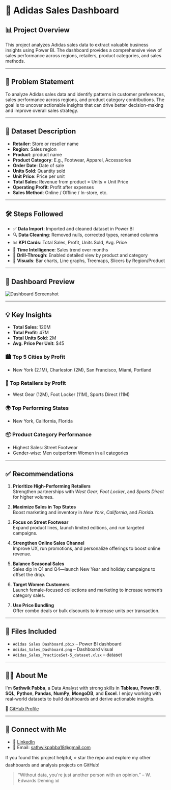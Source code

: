 # 👟 Adidas Sales Dashboard

## 📊 Project Overview

This project analyzes Adidas sales data to extract valuable business insights using Power BI. The dashboard provides a comprehensive view of sales performance across regions, retailers, product categories, and sales methods.

---

## 🧩 Problem Statement

To analyze Adidas sales data and identify patterns in customer preferences, sales performance across regions, and product category contributions. The goal is to uncover actionable insights that can drive better decision-making and improve overall sales strategy.

---

## 📁 Dataset Description

- **Retailer**: Store or reseller name
- **Region**: Sales region
- **Product**: product name
- **Product Category**: E.g., Footwear, Apparel, Accessories
- **Order Date**: Date of sale
- **Units Sold**: Quantity sold
- **Unit Price**: Price per unit
- **Total Sales**: Revenue from product = Units × Unit Price
- **Operating Profit**: Profit after expenses
- **Sales Method**: Online / Offline / In-store, etc.

---

## 🛠️ Steps Followed

- ✅ **Data Import**: Imported and cleaned dataset in Power BI
- 🔍 **Data Cleaning**: Removed nulls, corrected types, renamed columns
- 📊 **KPI Cards**: Total Sales, Profit, Units Sold, Avg. Price
- 📅 **Time Intelligence**: Sales trend over months
- 📌 **Drill-Through**: Enabled detailed view by product and category
- 🎨 **Visuals**: Bar charts, Line graphs, Treemaps, Slicers by Region/Product

---


## 📸 Dashboard Preview

![Dashboard Screenshot](https://github.com/Sathwik40/Adidas_Sales_Dashboard/blob/main/Adidas_Sales_Dashboard.png)

---

## 💡 Key Insights

- **Total Sales**: 120M  
- **Total Profit**: 47M  
- **Total Units Sold**: 2M  
- **Avg. Price Per Unit**: $45

### 🏙️ Top 5 Cities by Profit
- New York (2.1M), Charleston (2M), San Francisco, Miami, Portland

### 🏢 Top Retailers by Profit
- West Gear (12M), Foot Locker (11M), Sports Direct (11M)

### 🌍 Top Performing States
- New York, California, Florida

### 📦 Product Category Performance
- Highest Sales: Street Footwear  
- Gender-wise: Men outperform Women in all categories

---

## ✅ Recommendations

1. **Prioritize High-Performing Retailers**  
   Strengthen partnerships with *West Gear*, *Foot Locker*, and *Sports Direct* for higher volumes.

2. **Maximize Sales in Top States**  
   Boost marketing and inventory in *New York*, *California*, and *Florida*.

3. **Focus on Street Footwear**  
   Expand product lines, launch limited editions, and run targeted campaigns.

4. **Strengthen Online Sales Channel**  
   Improve UX, run promotions, and personalize offerings to boost online revenue.

5. **Balance Seasonal Sales**  
   Sales dip in Q1 and Q4—launch New Year and holiday campaigns to offset the drop.

6. **Target Women Customers**  
   Launch female-focused collections and marketing to increase women’s category sales.

7. **Use Price Bundling**  
   Offer combo deals or bulk discounts to increase units per transaction.


---

## 📁 Files Included

- `Adidas Sales Dashboard.pbix` – Power BI dashboard
- `Adidas_Sales_Dashboard.png` – Dashboard visual
- `Adidas_Sales_PracticeSet-5_dataset.xlsx` – dataset

---

## 🙋‍♂️ About Me

I'm **Sathwik Pabba**, a Data Analyst with strong skills in **Tableau**, **Power BI**, **SQL**, **Python**, **Pandas**, **NumPy**, **MongoDB**, and **Excel**. I enjoy working with real-world datasets to build dashboards and derive actionable insights.

🔗 [GitHub Profile](https://github.com/pabbasathwik)

---

## 📣 Connect with Me

- 💼 [LinkedIn](https://linkedin.com/in/sathwikpabba)  
- 📧 Email: [sathwikpabba18@gmail.com](mailto:sathwikpabba18@gmail.com)

If you found this project helpful, ⭐ star the repo and explore my other dashboards and analysis projects on GitHub!

> “Without data, you're just another person with an opinion.” – W. Edwards Deming 📊
